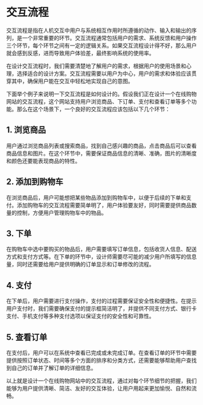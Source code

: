 # 交互流程

交互流程是指在人机交互中用户与系统相互作用时所遵循的动作、输入和输出的序列，是一个非常重要的环节。交互流程通常包括用户的需求、系统反馈和用户操作三个环节，每个环节之间有一定的逻辑关系。如果交互流程设计得不好，那么用户就会感到反感，进而导致用户体验差，最终影响系统的使用率。

在设计交互流程时，我们需要清楚地了解用户的需求，根据用户的使用场景和心理，选择适合的设计方案。交互流程需要以用户为中心，用户的需求和体验应该贯穿其中，确保用户能在交互中轻松地实现自己的意图。

下面举个例子来说明一下交互流程是如何设计的。假设我们正在设计一个在线购物网站的交互流程，这个网站支持用户浏览商品、下订单、支付和查看订单等多个功能。那么在这个场景下，一个良好的交互流程应该包括以下几个环节：

## 1. 浏览商品

用户通过浏览商品列表或搜索商品，找到自己感兴趣的商品，点击商品后可以查看商品信息和图片。在这个环节中，需要保证商品信息的清晰、准确，图片的清晰度和颜色还要能表现商品的特性。

## 2. 添加到购物车

在浏览商品后，用户可能想把某些物品添加到购物车中，以便于后续的下单和支付。添加购物车的交互流程需要简单明了，用户体验要友好，同时需要提供商品数量的控制，方便用户管理购物车中的物品。

## 3. 下单

在购物车中选中要购买的物品后，用户需要填写订单信息，包括收货人信息、配送方式和支付方式等。在下单的环节中，设计师需要尽可能的减少用户所填写的信息量，同时还需要给用户提供明确的订单显示和订单修改的流程。

## 4. 支付

在下单后，用户需要进行支付操作，支付的过程需要保证安全性和便捷性。在提示用户支付时，我们需要确保支付的提示框简洁明了，并提供不同支付方式、银行卡支付、手机支付等多种支付选项以保证支付的安全性和可靠性。

## 5. 查看订单

在支付后，用户可以在系统中查看已完成或未完成订单。在查看订单的环节中需要提供按照订单状态、时间等多个方面的排序和分类方式，还需要能够帮助用户查找到自己的订单并了解订单的详细信息。

以上就是设计一个在线购物网站中的交互流程，通过对每个环节细节的把握，我们能够为用户提供清晰、简洁、友好的交互体验，让用户用起来更加愉悦、自然和流畅。